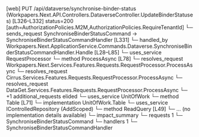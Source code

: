 [web] PUT /api/dataverse/synchronise-binder-status  (Workpapers.Next.API.Controllers.DataverseController.UpdateBinderStatuses)  [L326–L332] status=200 [auth=AuthorizationPolicies.M2M,AuthorizationPolicies.RequireTenantId]
  └─ sends_request SynchroniseBinderStatusCommand -> SynchroniseBinderStatusCommandHandler [L331]
    └─ handled_by Workpapers.Next.ApplicationService.Commands.Dataverse.SynchroniseBinderStatusCommandHandler.Handle [L28–L85]
      └─ uses_service RequestProcessor
        └─ method ProcessAsync [L78]
          └─ resolves_request Workpapers.Next.Services.Features.Requests.RequestProcessor.ProcessAsync
          └─ resolves_request Cirrus.Services.Features.Requests.RequestProcessor.ProcessAsync
          └─ resolves_request DataGet.Services.Features.Requests.RequestProcessor.ProcessAsync
          └─ +1 additional_requests elided
      └─ uses_service UnitOfWork
        └─ method Table [L71]
          └─ implementation UnitOfWork.Table
      └─ uses_service IControlledRepository<BinderStatus> (AddScoped)
        └─ method ReadQuery [L49]
          └─ ... (no implementation details available)
  └─ impact_summary
    └─ requests 1
      └─ SynchroniseBinderStatusCommand
    └─ handlers 1
      └─ SynchroniseBinderStatusCommandHandler

